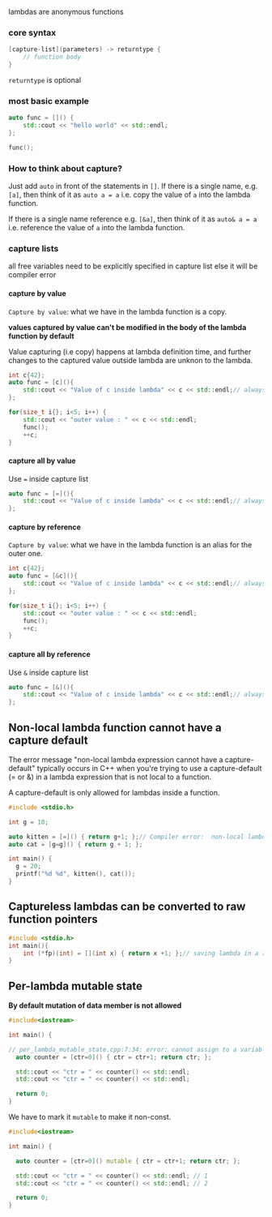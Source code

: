 
lambdas are anonymous functions

### core syntax

```cpp
[capture-list](parameters) -> returntype {
    // function body
}
```

`returntype` is optional

### most basic example

```cpp
auto func = []() {
    std::cout << "hello world" << std::endl;
};

func();
```


### How to think about capture?

Just add `auto` in front of the statements in `[]`.
If there is a single name, e.g. `[a]`, then think of it as `auto a = a` i.e. copy the value of `a` into the lambda function.

If there is a single name reference e.g. `[&a]`, then think of it as `auto& a = a` i.e. reference the value of `a` into the lambda function.

### capture lists

all free variables need to be explicitly specified in capture list
else it will be compiler error

#### capture by value

`Capture by value`: what we have in the
lambda function is a copy. 

**values captured by value can't be modified in the body of the lambda function by default**

Value capturing (i.e copy) happens at lambda definition time,
and further changes to the captured value outside lambda are unknon to the lambda.

```cpp
int c{42};
auto func = [c](){
    std::cout << "Value of c inside lambda" << c << std::endl;// always prints 42, even after c is modified later in the program
};

for(size_t i{}; i<5; i++) {
    std::cout << "outer value : " << c << std::endl;
    func();
    ++c;
}
```

#### capture all by value

Use `=` inside capture list

```cpp
auto func = [=](){
    std::cout << "Value of c inside lambda" << c << std::endl;// always refers outer one when executing
};
```


#### capture by reference

`Capture by value`: what we have in the
lambda function is an alias for the outer one.

```cpp
int c{42};
auto func = [&c](){
    std::cout << "Value of c inside lambda" << c << std::endl;// always refers outer one when executing
};

for(size_t i{}; i<5; i++) {
    std::cout << "outer value : " << c << std::endl;
    func();
    ++c;
}
```


#### capture all by reference

Use `&` inside capture list

```cpp
auto func = [&](){
    std::cout << "Value of c inside lambda" << c << std::endl;// always refers outer one when executing
};
```

## Non-local lambda function cannot have a capture default

The error message "non-local lambda expression cannot have a capture-default" typically occurs in C++ when you're trying to use a capture-default (= or &) in a lambda expression that is not local to a function.

A capture-default is only allowed for lambdas inside a function.

```cpp
#include <stdio.h>

int g = 10;

auto kitten = [=]() { return g+1; };// Compiler error:  non-local lambda expression cannot have a capture-default
auto cat = [g=g]() { return g + 1; };

int main() {
  g = 20;
  printf("%d %d", kitten(), cat());
}
```


## Captureless lambdas can be converted to raw function pointers

```cpp
#include <stdio.h>
int main(){
    int (*fp)(int) = [](int x) { return x +1; };// saving lambda in a raw function pointer
}
```


## Per-lambda mutable state

**By default mutation of data member is not allowed**

```cpp
#include<iostream>

int main() {

// per_lambda_mutable_state.cpp:7:34: error: cannot assign to a variable captured by copy in a non-mutable lambda
  auto counter = [ctr=0]() { ctr = ctr+1; return ctr; };

  std::cout << "ctr = " << counter() << std::endl;
  std::cout << "ctr = " << counter() << std::endl;

  return 0;
}
```

We have to mark it `mutable` to make it non-const.

```cpp
#include<iostream>

int main() {

  auto counter = [ctr=0]() mutable { ctr = ctr+1; return ctr; };

  std::cout << "ctr = " << counter() << std::endl; // 1
  std::cout << "ctr = " << counter() << std::endl; // 2

  return 0;
}
```
